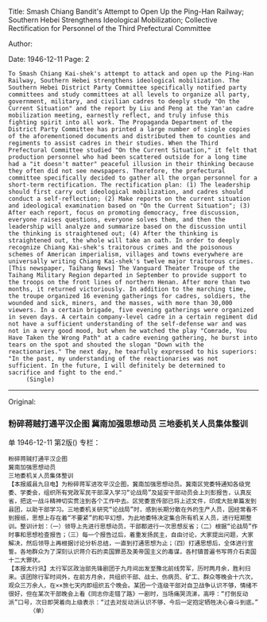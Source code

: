 Title: Smash Chiang Bandit's Attempt to Open Up the Ping-Han Railway; Southern Hebei Strengthens Ideological Mobilization; Collective Rectification for Personnel of the Third Prefectural Committee

Author:

Date: 1946-12-11
Page: 2

    To Smash Chiang Kai-shek's attempt to attack and open up the Ping-Han Railway, Southern Hebei strengthens ideological mobilization. The Southern Hebei District Party Committee specifically notified party committees and study committees at all levels to organize all party, government, military, and civilian cadres to deeply study "On the Current Situation" and the report by Liu and Peng at the Yan'an cadre mobilization meeting, earnestly reflect, and truly infuse this fighting spirit into all work. The Propaganda Department of the District Party Committee has printed a large number of single copies of the aforementioned documents and distributed them to counties and regiments to assist cadres in their studies. When the Third Prefectural Committee studied "On the Current Situation," it felt that production personnel who had been scattered outside for a long time had a "it doesn't matter" peaceful illusion in their thinking because they often did not see newspapers. Therefore, the prefectural committee specifically decided to gather all the organ personnel for a short-term rectification. The rectification plan: (1) The leadership should first carry out ideological mobilization, and cadres should conduct a self-reflection; (2) Make reports on the current situation and ideological examination based on "On the Current Situation"; (3) After each report, focus on promoting democracy, free discussion, everyone raises questions, everyone solves them, and then the leadership will analyze and summarize based on the discussion until the thinking is straightened out; (4) After the thinking is straightened out, the whole will take an oath. In order to deeply recognize Chiang Kai-shek's traitorous crimes and the poisonous schemes of American imperialism, villages and towns everywhere are universally writing Chiang Kai-shek's twelve major traitorous crimes.
    [This newspaper, Taihang News] The Vanguard Theater Troupe of the Taihang Military Region departed in September to provide support to the troops on the front lines of northern Henan. After more than two months, it returned victoriously. In addition to the marching time, the troupe organized 16 evening gatherings for cadres, soldiers, the wounded and sick, miners, and the masses, with more than 30,000 viewers. In a certain brigade, five evening gatherings were organized in seven days. A certain company-level cadre in a certain regiment did not have a sufficient understanding of the self-defense war and was not in a very good mood, but when he watched the play "Comrade, You Have Taken the Wrong Path" at a cadre evening gathering, he burst into tears on the spot and shouted the slogan "Down with the reactionaries." The next day, he tearfully expressed to his superiors: "In the past, my understanding of the reactionaries was not sufficient. In the future, I will definitely be determined to sacrifice and fight to the end."
         (Single)



<hr /> 

Original: 


### 粉碎蒋贼打通平汉企图  冀南加强思想动员  三地委机关人员集体整训
单
1946-12-11
第2版()
专栏：

    粉碎蒋贼打通平汉企图
    冀南加强思想动员
    三地委机关人员集体整训
    【本报威县九日电】为粉碎蒋军进攻平汉企图，冀南加强思想动员。冀南区党委特通知各级党委、学委会，组织所有党政军民干部深入学习“论战局”及延安干部动员会上刘彭报告，认真反省，把这一战斗精神切实贯注到各个工作中去。区党委宣传部已将上述文件，印成大批单篇发到县团，以助干部学习。三地委机关研究“论战局”时，感到长期分散在外的生产人员，因经常看不到报纸，思想上存在着“不要紧”的和平幻想，为此地委特决定集合所有机关人员，进行短期整训。整训计划：（一）领导上先进行思想动员，干部都进行一次思想反省；（二）根据“论战局”作时事和思想检查报告；（三）每一个报告过后，着重发扬民主，自由讨论，大家提出问题，大家解决，然后领导上再根据讨论分析总结，一直到打通思想为止；（四）打通思想后，全体进行宣誓。各地群众为了深刻认识蒋介石的卖国罪恶及美帝国主义的毒谋，各村镇普遍书写蒋介石卖国十二大罪状。
    【本报太行讯】太行军区政治部先锋剧团于九月间出发至豫北前线劳军，历时两月余，胜利归来。该团除行军时间外，在前方月余，共组织干部、战士、伤病员、矿工、群众等晚会十六次，观众三万余人，在××旅七天内即组织五个晚会。某团一个连级干部对自卫战争认识不够，情绪不很好，但在某次干部晚会上看《同志你走错了路》一剧时，当场痛哭流涕，高呼：“打倒反动派”口号，次日即哭着向上级表示：“过去对反动派认识不够，今后一定抱定牺牲决心奋斗到底。”
          （单）
